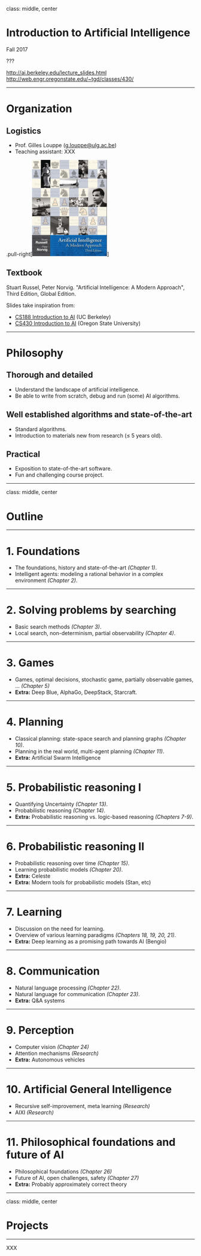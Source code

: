 class: middle, center

# Introduction to Artificial Intelligence

Fall 2017

???

http://ai.berkeley.edu/lecture_slides.html
http://web.engr.oregonstate.edu/~tgd/classes/430/

---

# Organization

## Logistics
- Prof. Gilles Louppe ([g.louppe@ulg.ac.be](mailto:g.louppe@ulg.ac.be))
- Teaching assistant: XXX

.pull-right[![Textbook](./figures/textbook.png)]
## Textbook
Stuart Russel, Peter Norvig. "Artificial Intelligence: A Modern Approach", Third Edition, Global Edition.

Slides take inspiration from:
- [CS188 Introduction to AI](http://ai.berkeley.edu/lecture_slides.html) (UC Berkeley)
- [CS430 Introduction to AI](http://web.engr.oregonstate.edu/~tgd/classes/430/) (Oregon State University)

---

# Philosophy

## Thorough and detailed

- Understand the landscape of artificial intelligence.
- Be able to write from scratch, debug and run (some) AI algorithms.

## Well established algorithms and state-of-the-art

- Standard algorithms.
- Introduction to materials new from research ($\leq$ 5 years old).

## Practical

- Exposition to state-of-the-art software.
- Fun and challenging course project.

---

class: middle, center

# Outline

---

# 1. Foundations

-   The foundations, history and state-of-the-art *(Chapter 1)*.
-   Intelligent agents: modeling a rational behavior in a complex environment *(Chapter 2)*.

---

# 2. Solving problems by searching

-   Basic search methods *(Chapter 3)*.
-   Local search, non-determinism, partial observability *(Chapter 4)*.

---

# 3. Games

-   Games, optimal decisions, stochastic game, partially observable games, ... *(Chapter 5)*
-   **Extra:** Deep Blue, AlphaGo, DeepStack, Starcraft.

---

# 4. Planning

-   Classical planning: state-space search and planning graphs *(Chapter 10)*.
-   Planning in the real world, multi-agent planning *(Chapter 11)*.
-   **Extra:** Artificial Swarm Intelligence

---

# 5. Probabilistic reasoning I

-   Quantifying Uncertainty *(Chapter 13)*.
-   Probabilistic reasoning *(Chapter 14)*.
-   **Extra:** Probabilistic reasoning vs. logic-based reasoning *(Chapters 7-9)*.

---

# 6. Probabilistic reasoning II

-   Probabilistic reasoning over time *(Chapter 15)*.
-   Learning probabilistic models *(Chapter 20)*.
-   **Extra:** Celeste
-   **Extra:** Modern tools for probabilistic models (Stan, etc)

---

# 7. Learning

-   Discussion on the need for learning.
-   Overview of various learning paradigms *(Chapters 18, 19, 20, 21)*.
-   **Extra:** Deep learning as a promising path towards AI (Bengio)

---

# 8. Communication

-   Natural language processing *(Chapter 22)*.
-   Natural language for communication *(Chapter 23)*.
-   **Extra:** Q&A systems

---

# 9. Perception

-   Computer vision *(Chapter 24)*
-   Attention mechanisms *(Research)*
-   **Extra:** Autonomous vehicles

---

# 10. Artificial General Intelligence

-   Recursive self-improvement, meta learning *(Research)*
-   AIXI *(Research)*

---

# 11. Philosophical foundations and future of AI

-   Philosophical foundations *(Chapter 26)*
-   Future of AI, open challenges, safety *(Chapter 27)*
-   **Extra:**  Probably approximately correct theory

---

class: middle, center

# Projects

---

XXX
